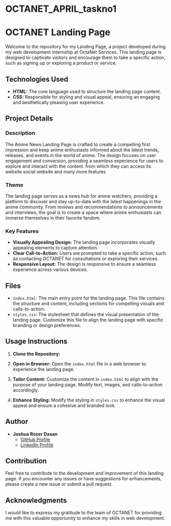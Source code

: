 # OCTANET_APRIL_taskno1
# OCTANET Landing Page

Welcome to the repository for my Landing Page, a project developed during my web development internship at OctaNet Services. This landing page is designed to captivate visitors and encourage them to take a specific action, such as signing up or exploring a product or service.

## Technologies Used
- **HTML:** The core language used to structure the landing page content.
- **CSS:** Responsible for styling and visual appeal, ensuring an engaging and aesthetically pleasing user experience.

## Project Details

### Description
The Anime News Landing Page is crafted to create a compelling first impression and keep anime enthusiasts informed about the latest trends, releases, and events in the world of anime. The design focuses on user engagement and conversion, providing a seamless experience for users to explore and interact with the content. from which they can access its website social website and many more features

### Theme
The landing page serves as a news hub for anime watchers, providing a platform to discover and stay up-to-date with the latest happenings in the anime community. From reviews and recommendations to announcements and interviews, the goal is to create a space where anime enthusiasts can immerse themselves in their favorite fandom.


### Key Features
- **Visually Appealing Design:** The landing page incorporates visually appealing elements to capture attention.
- **Clear Call-to-Action:** Users are prompted to take a specific action, such as contacting OCTANET for consultations or exploring their services.
- **Responsive Layout:** The design is responsive to ensure a seamless experience across various devices.

## Files
- `index.html`: The main entry point for the landing page. This file contains the structure and content, including sections for compelling visuals and calls-to-action.
- `styles.css`: The stylesheet that defines the visual presentation of the landing page. Customize this file to align the landing page with specific branding or design preferences.

## Usage Instructions

1. **Clone the Repository:**

2. **Open in Browser:**
   Open the `index.html` file in a web browser to experience the landing page.
3. **Tailor Content:**
   Customize the content in `index.html` to align with the purpose of your landing page. Modify text, images, and calls-to-action accordingly.
4. **Enhance Styling:**
   Modify the styling in `styles.css` to enhance the visual appeal and ensure a cohesive and branded look.

## Author

- **Joshua Rozer Dasan**
  - [GitHub Profile](https://github.com/JoshuaRozer)
  - [LinkedIn Profile](https://www.linkedin.com/in/joshuarozer/)

## Contribution

Feel free to contribute to the development and improvement of this landing page. If you encounter any issues or have suggestions for enhancements, please create a new issue or submit a pull request.

## Acknowledgments

I would like to express my gratitude to the team of OCTANET for providing me with this valuable opportunity to enhance my skills in web development.

